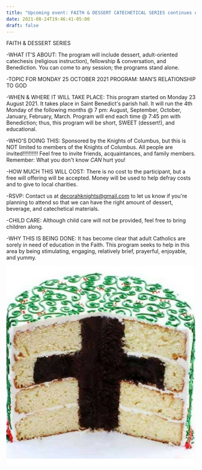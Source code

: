 ```yaml
---
title: "Upcoming event: FAITH & DESSERT CATECHETICAL SERIES continues on Monday 25 October 2021"
date: 2021-08-24T19:46:41-05:00
draft: false
---
```


FAITH & DESSERT SERIES

-WHAT IT'S ABOUT: The program will include dessert, adult-oriented catechesis (religious instruction), fellowship & conversation, and Benediction. You can come to any session; the programs stand alone.

-TOPIC FOR MONDAY 25 OCTOBER 2021 PROGRAM: MAN’S RELATIONSHIP TO GOD

-WHEN & WHERE IT WILL TAKE PLACE: This program started on Monday 23 August 2021. It takes place in Saint Benedict's parish hall. It will run the 4th Monday of the following months @ 7 pm: August, September, October, January, February, March. Program will end each time @ 7:45 pm with Benediction; thus, this program will be short, SWEET (dessert!), and educational.

-WHO'S DOING THIS: Sponsored by the Knights of Columbus, but this is NOT limited to members of the Knights of Columbus. All people are invited!!!!!!!!!! Feel free to invite friends, acquaintances, and family members. Remember: What you don't know *CAN* hurt you!

-HOW MUCH THIS WILL COST: There is no cost to the participant, but a free will offering will be accepted. Money will be used to help defray costs and to give to local charities.

-RSVP: Contact us at decorahknights@gmail.com to let us know if you're planning to attend so that we can have the right amount of dessert, beverage, and catechetical materials.

-CHILD CARE: Although child care will not be provided, feel free to bring children along.

-WHY THIS IS BEING DONE: It has become clear that adult Catholics are sorely in need of education in the Faith. This program seeks to help in this area by being stimulating, engaging, relatively brief, prayerful, enjoyable, and yummy.

![faith cake](/events/faith-cake-cropped.jpg)
